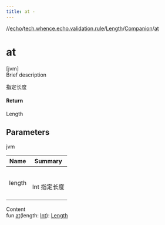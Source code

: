 ```yaml
---
title: at -
---
```

//[echo](../../../index.md)/[tech.whence.echo.validation.rule](../../index.md)/[Length](../index.md)/[Companion](index.md)/[at](at.md)



# at  
[jvm]  
Brief description  


指定长度



#### Return  


Length



## Parameters  
  
jvm  
  
|  Name|  Summary| 
|---|---|
| length| <br><br>Int 指定长度<br><br>
  
  
Content  
fun [at](at.md)(length: [Int](https://kotlinlang.org/api/latest/jvm/stdlib/kotlin/-int/index.html)): [Length](../index.md)  



